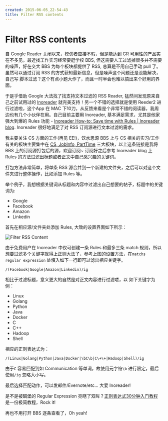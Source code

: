 ```yaml
---
created: 2015-06-05_22-54-43
title: Filter RSS contents
---
```


# Filter RSS contents

自 Google Reader 关闭以来，模仿者应接不暇，但是能达到 GR 可用性的产品实在不多见。最近找工作实习经常要逛学校 BBS, 但这需要人工过滤掉很多并不需要的噪声，好在交大 BBS 为每个板块都提供了 RSS, 总算是不用自己手动 pull 了。
虽然可以通过订阅 RSS 的方式获知最新信息，但是噪声这个问题还是没能解决，自己写 脚本过滤？这个有点小题大作了，而且一时半会也难以搞出来个好用的界面。

于是乎借助 Google 大法找了找支持文本过滤的 RSS Reader, 猛然间发现原来自己之前试用过的 [Inoreader](http://www.inoreader.com/) 就完美支持！另一个不错的选择就是使用 Reeder2 进行过滤啦，这个App 在 MAC 下10刀，从反馈来看是个非常不错的阅读器，我周边也有几个小伙伴在用。自己目前主要用 Inoreader, 基本满足需求，尤其是他家强大到爆的 Rules 功能 - [Inoreader How-to: Save time with Rules | Inoreader blog](http://blog.inoreader.com/2015/03/inoreader-how-to-save-time-with-rules.html). Inoreader 很好地满足了对 RSS 订阅源进行文本过滤的需求。

我主要关注 CS 方面的工作(再见 EE!)，饮水思源 BBS 上与 CS 相关的实习/工作有关的板块主要集中在 [CS, JobInfo, PartTime](http://www.inoreader.com/bundle/0014cd63699b) 三大板块，以上这条链接是我将 BBS 上的订阅源打包后的源，欢迎订阅~ 订阅好之后参考 Inoreader blog 上 Rules 的方法过滤出标题或者正文中自己感兴趣的关键词。

打包方法非常简单，将单条 RSS 源合并到一个新建的文件夹，之后可以对这个文件夹进行整体操作，比如添加 Rules 等。

举个例子，我想根据关键词从标题和内容中过滤出自己想要的帖子，标题中的关键词为:

- Google 
- Facebook
- Amazon
- Linkedin

首先在相应源/文件夹处添加 Rules, 大致的设置界面如下所示：

![Filter RSS Content](http://7xojrx.com1.z0.glb.clouddn.com/images/misc/filter_rss_content.png-q75)

由于免费用户在 Inoreader 中仅可创建一条 Rules 和最多三条 match 规则，所以想要过滤多个关键字就得上正则大法了，参考上图的设置方法，在`matchs regular expression` 处填入如下一行即可过滤出相应关键字。

```
/(Facebook|Google|Amazon|Linkedin)/ig
```
相比于过滤标题，意义更大的自然是对正文内容进行过滤喽，以 如下关键字为例： 

- Linux
- Golang
- Python
- Java
- Docker
- C
- C++
- Hadoop
- Shell

相应的正则表达式为：

```
/(Linux|Golang|Python|Java|Docker|\bC\b|C\+\+|Hadoop|Shell)/ig
```
由于`C` 容易匹配到如 Communication 等单词，故使用元字符`\b` 进行限定，最后使用`/ig` 忽略大小写。

最后选择匹配动作，可以发邮件/Evernote/etc... 大爱 Inoreader!

是不是被碉堡的 Regular Expression 亮瞎了双眸？[正则表达式30分钟入门教程](http://deerchao.net/tutorials/regex/regex.htm) 是一份极简教程，Rock it!

再也不用打开 BBS 逐条查看了，Oh yeah!